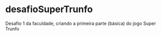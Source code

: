 # desafioSuperTrunfo
Desafio 1 da faculdade, criando a primeira parte (básica) do jogo Super Trunfo
